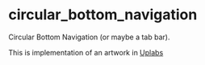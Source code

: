 # circular_bottom_navigation

Circular Bottom Navigation (or maybe a tab bar).

This is implementation of an artwork in [Uplabs](https://www.uplabs.com/posts/bottom-tab)